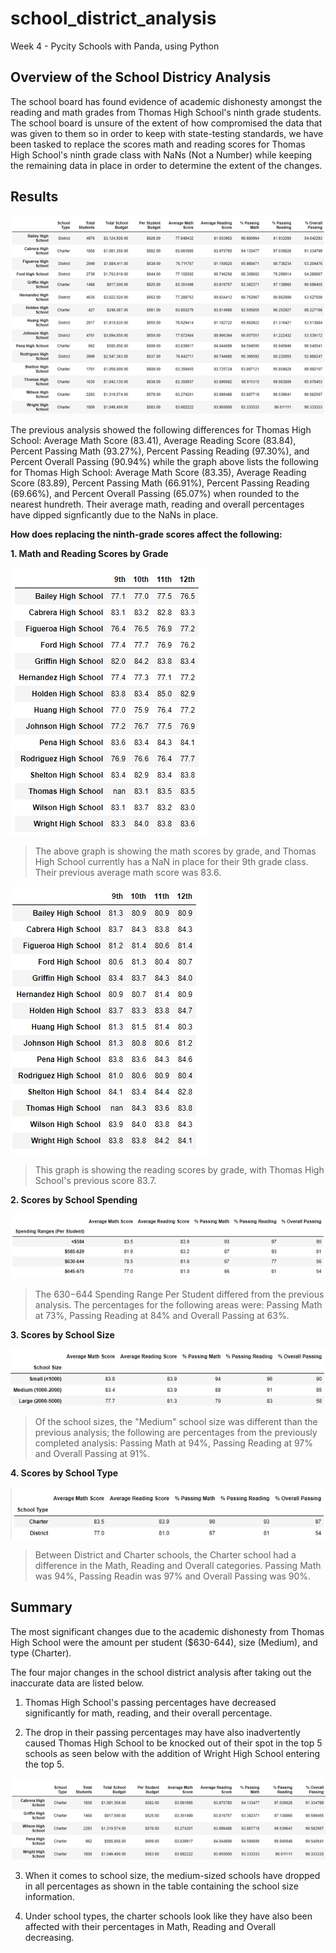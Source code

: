 # school_district_analysis
Week 4 - Pycity Schools with Panda, using Python

## Overview of the School Districy Analysis
The school board has found evidence of academic dishonesty amongst the reading and math grades from Thomas High School's ninth grade students. The school board is unsure of the extent of how compromised the data that was given to them so in order to keep with state-testing standards, we have been tasked to replace the scores math and reading scores for Thomas High School's ninth grade class with NaNs (Not a Number) while keeping the remaining data in place in order to determine the extent of the changes.

## Results

![School_Summary](Resources/school_summary_overall.png)

The previous analysis showed the following differences for Thomas High School: Average Math Score (83.41), Average Reading Score (83.84), Percent Passing Math (93.27%), Percent Passing Reading (97.30%), and Percent Overall Passing (90.94%) while the graph above lists the following for Thomas High School: Average Math Score (83.35), Average Reading Score (83.89), Percent Passing Math (66.91%), Percent Passing Reading (69.66%), and Percent Overall Passing (65.07%) when rounded to the nearest hundreth. Their average math, reading and overall percentages have dipped signficantly due to the NaNs in place.

**How does replacing the ninth-grade scores affect the following:**

**1. Math and Reading Scores by Grade**

![Math_Scores_By_Grade](Resources/math_scores_by_grade.png)

>The above graph is showing the math scores by grade, and Thomas High School currently has a NaN in place for their 9th grade class. Their previous average math score was 83.6.

![Reading_Scores_By_Grade](Resources/reading_scores_by_grade.png)
>This graph is showing the reading scores by grade, with Thomas High School's previous score 83.7. 

**2. Scores by School Spending**

![School_Spending](Resources/spending_summary.png)

>The $630-$644 Spending Range Per Student differed from the previous analysis. The percentages for the following areas were: Passing Math at 73%, Passing Reading at 84% and Overall Passing at 63%.

**3. Scores by School Size**

![Scores_By_School_Size](Resources/school_size.png)

>Of the school sizes, the "Medium" school size was different than the previous analysis; the following are percentages from the previously completed analysis: Passing Math at 94%, Passing Reading at 97% and Overall Passing at 91%.

**4. Scores by School Type**

![School_Type_Scores](Resources/school_type.png)

>Between District and Charter schools, the Charter school had a difference in the Math, Reading and Overall categories. Passing Math was 94%, Passing Readin was 97% and Overall Passing was 90%.


## Summary

The most significant changes due to the academic dishonesty from Thomas High School were the amount per student ($630-644), size (Medium), and type (Charter).

The four major changes in the school district analysis after taking out the inaccurate data are listed below.

1. Thomas High School's passing percentages have decreased significantly for math, reading, and their overall percentage.

2. The drop in their passing percentages may have also inadvertently caused Thomas High School to be knocked out of their spot in the top 5 schools as seen below with the addition of Wright High School entering the top 5.

![Top_5_Schools](Resources/top_five_schools.png)

3. When it comes to school size, the medium-sized schools have dropped in all percentages as shown in the table containing the school size information.

4. Under school types, the charter schools look like they have also been affected with their percentages in Math, Reading and Overall decreasing.
